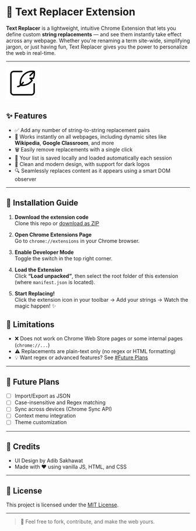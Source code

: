 # 🔄 Text Replacer Extension

**Text Replacer** is a lightweight, intuitive Chrome Extension that lets you define custom **string replacements** — and see them instantly take effect across any webpage. Whether you're renaming a term site-wide, simplifying jargon, or just having fun, Text Replacer gives you the power to personalize the web in real-time.

---

<img src="logo.svg" style="width: 90px" />

## ✨ Features

- ✅ Add any number of string-to-string replacement pairs
- 🔄 Works instantly on all webpages, including dynamic sites like **Wikipedia**, **Google Classroom**, and more
- 🗑️ Easily remove replacements with a single click
- 💾 Your list is saved locally and loaded automatically each session
- 🌙 Clean and modern design, with support for dark logos
- 🔍 Seamlessly replaces content as it appears using a smart DOM observer

---

## 🚀 Installation Guide

1. **Download the extension code**  
   Clone this repo or [download as ZIP](https://github.com/sakhadib/TextReplaceExtension/archive/main.zip)

2. **Open Chrome Extensions Page**  
   Go to `chrome://extensions` in your Chrome browser.

3. **Enable Developer Mode**  
   Toggle the switch in the top right corner.

4. **Load the Extension**  
   Click **“Load unpacked”**, then select the root folder of this extension (where `manifest.json` is located).

5. **Start Replacing!**  
   Click the extension icon in your toolbar → Add your strings → Watch the magic happen! ✨


## 📌 Limitations

- ❌ Does not work on Chrome Web Store pages or some internal pages (`chrome://...`)
- ⚠️ Replacements are plain-text only (no regex or HTML formatting)
- 💡 Want regex or advanced features? See [#Future Plans](#future-plans)

---

## 🌟 Future Plans

- [ ] Import/Export as JSON
- [ ] Case-insensitive and Regex matching
- [ ] Sync across devices (Chrome Sync API)
- [ ] Context menu integration
- [ ] Theme customization

---

## 🙏 Credits

- UI Design by Adib Sakhawat
- Made with ❤️ using vanilla JS, HTML, and CSS

---

## 📄 License

This project is licensed under the [MIT License](LICENSE).

---

> 🚀 Feel free to fork, contribute, and make the web yours.
